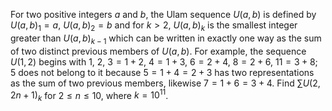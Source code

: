 For two positive integers $a$ and $b$, the Ulam sequence $U(a,b)$ is defined by $U(a,b)_1 = a$, $U(a,b)_2 = b$ and for $k \gt 2$,
$U(a,b)_k$ is the smallest integer greater than $U(a,b)_{k - 1}$ which can be written in exactly one way as the sum of two distinct previous members of $U(a,b)$.
For example, the sequence $U(1,2)$ begins with
$1$, $2$, $3 = 1 + 2$, $4 = 1 + 3$, $6 = 2 + 4$, $8 = 2 + 6$, $11 = 3 + 8$;
$5$ does not belong to it because $5 = 1 + 4 = 2 + 3$ has two representations as the sum of two previous members, likewise $7 = 1 + 6 = 3 + 4$.
Find $\sum U(2,2n+1)_k$ for $2 \le n \le 10$, where $k = 10^{11}$.